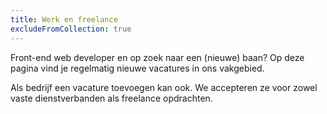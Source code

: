 ```yaml
---
title: Werk en freelance
excludeFromCollection: true
---
```

Front-end web developer en op zoek naar een (nieuwe) baan? Op deze pagina vind je regelmatig nieuwe vacatures in ons vakgebied.

Als bedrijf een vacature toevoegen kan ook. We accepteren ze voor zowel vaste dienstverbanden als freelance opdrachten.
